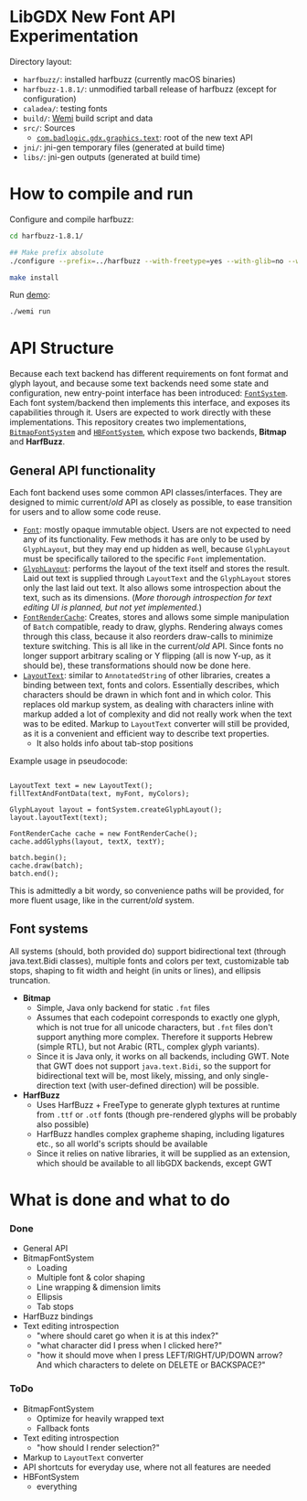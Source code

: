# LibGDX New Font API Experimentation

Directory layout:
- `harfbuzz/`: installed harfbuzz (currently macOS binaries)
- `harfbuzz-1.8.1/`: unmodified tarball release of harfbuzz (except for configuration)
- `caladea/`: testing fonts
- `build/`: [Wemi](https://github.com/Darkyenus/wemi) build script and data
- `src/`: Sources
	- [`com.badlogic.gdx.graphics.text`](src/main/java/com/badlogic/gdx/graphics/text): root of the new text API
- `jni/`: jni-gen temporary files (generated at build time)
- `libs/`: jni-gen outputs (generated at build time)

# How to compile and run
Configure and compile harfbuzz:
```bash
cd harfbuzz-1.8.1/

## Make prefix absolute
./configure --prefix=../harfbuzz --with-freetype=yes --with-glib=no --with-gobject=no --with-cairo=no --with-fontconfig=no --with-icu=no --with-ucdn=yes --with-graphite2=no --with-uniscribe=no --with-directwrite=no --with-coretext=no

make install
```

Run [demo](src/main/java/com/darkyen/libgdx/HarfBuzzTest.java):
```bash
./wemi run
```

# API Structure
Because each text backend has different requirements on font format and glyph layout,
and because some text backends need some state and configuration, new entry-point interface has been introduced:
[`FontSystem`](src/main/java/com/badlogic/gdx/graphics/text/FontSystem.java).
Each font system/backend then implements this interface, and exposes its capabilities through it.
Users are expected to work directly with these implementations.
This repository creates two implementations, [`BitmapFontSystem`](src/main/java/com/badlogic/gdx/graphics/text/bitmap/BitmapFontSystem.java)
and [`HBFontSystem`](src/main/java/com/badlogic/gdx/graphics/text/harfbuzz/HBFontSystem.java), which expose two backends,
**Bitmap** and **HarfBuzz**.

## General API functionality
Each font backend uses some common API classes/interfaces. They are designed to mimic current/*old* API as closely as possible,
to ease transition for users and to allow some code reuse.

- [`Font`](src/main/java/com/badlogic/gdx/graphics/text/Font.java): mostly opaque immutable object. 
	Users are not expected to need any of its functionality. Few methods it has are only to be used by `GlyphLayout`,
	but they may end up hidden as well, because `GlyphLayout` must be specifically tailored to the specific `Font` implementation.
- [`GlyphLayout`](src/main/java/com/badlogic/gdx/graphics/text/GlyphLayout.java): performs the layout of the text itself and stores the result.
	Laid out text is supplied through `LayoutText` and the `GlyphLayout` stores only the last laid out text.
	It also allows some introspection about the text, such as its dimensions.
	(*More thorough introspection for text editing UI is planned, but not yet implemented.*)
- [`FontRenderCache`](src/main/java/com/badlogic/gdx/graphics/text/FontRenderCache.java): Creates, stores and allows
	some simple manipulation of `Batch` compatible, ready to draw, glyphs. Rendering always comes through this class,
	because it also reorders draw-calls to minimize texture switching.
	This is all like in the current/*old* API. Since fonts no longer support arbitrary scaling or Y flipping (all is now Y-up, as it should be),
	these transformations should now be done here.
- [`LayoutText`](src/main/java/com/badlogic/gdx/graphics/text/LayoutText.java): similar to `AnnotatedString` of other libraries,
	creates a binding between text, fonts and colors. Essentially describes, which characters should be drawn in which font and in which color.
	This replaces old markup system, as dealing with characters inline with markup added a lot of complexity and did not really work when the text
	was to be edited. Markup to `LayoutText` converter will still be provided, as it is a convenient and efficient
	way to describe text properties.
	- It also holds info about tab-stop positions

Example usage in pseudocode:
```

LayoutText text = new LayoutText();
fillTextAndFontData(text, myFont, myColors);

GlyphLayout layout = fontSystem.createGlyphLayout();
layout.layoutText(text);

FontRenderCache cache = new FontRenderCache();
cache.addGlyphs(layout, textX, textY);

batch.begin();
cache.draw(batch);
batch.end();
```

This is admittedly a bit wordy, so convenience paths will be provided, for more fluent usage, like in the current/*old* system.

## Font systems
All systems (should, both provided do) support bidirectional text (through java.text.Bidi classes),
multiple fonts and colors per text, customizable tab stops, shaping to fit width and height (in units or lines),
and ellipsis truncation.

- **Bitmap**
	- Simple, Java only backend for static `.fnt` files
	- Assumes that each codepoint corresponds to exactly one glyph, which is not true for all unicode characters,
	but `.fnt` files don't support anything more complex. Therefore it supports Hebrew (simple RTL),
	but not Arabic (RTL, complex glyph variants).
	- Since it is Java only, it works on all backends, including GWT. Note that GWT does not support `java.text.Bidi`,
	so the support for bidirectional text will be, most likely, missing, and only single-direction text (with user-defined direction) will be possible.
- **HarfBuzz**
	- Uses HarfBuzz + FreeType to generate glyph textures at runtime from `.ttf` or `.otf` fonts
	 (though pre-rendered glyphs will be probably also possible)
	- HarfBuzz handles complex grapheme shaping, including ligatures etc., so all world's scripts should be available
	- Since it relies on native libraries, it will be supplied as an extension, which should be available to all libGDX backends, except GWT

# What is done and what to do

### Done
- General API
- BitmapFontSystem
	- Loading
	- Multiple font & color shaping
	- Line wrapping & dimension limits
	- Ellipsis
	- Tab stops
- HarfBuzz bindings
- Text editing introspection
	- "where should caret go when it is at this index?"
	- "what character did I press when I clicked here?"
	- "how it should move when I press LEFT/RIGHT/UP/DOWN arrow? And which characters to delete on DELETE or BACKSPACE?"

### ToDo
- BitmapFontSystem
	- Optimize for heavily wrapped text
	- Fallback fonts
- Text editing introspection
	- "how should I render selection?"
- Markup to `LayoutText` converter
- API shortcuts for everyday use, where not all features are needed
- HBFontSystem
	- everything

